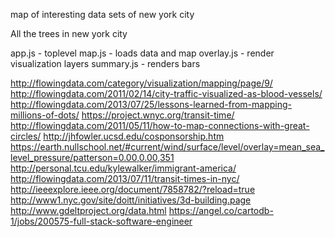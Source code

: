 map of interesting data sets of new york city

All the trees in new york city


app.js - toplevel
map.js - loads data and map
overlay.js - render visualization layers
summary.js - renders bars



http://flowingdata.com/category/visualization/mapping/page/9/
http://flowingdata.com/2011/02/14/city-traffic-visualized-as-blood-vessels/
http://flowingdata.com/2013/07/25/lessons-learned-from-mapping-millions-of-dots/
https://project.wnyc.org/transit-time/
http://flowingdata.com/2011/05/11/how-to-map-connections-with-great-circles/
http://jhfowler.ucsd.edu/cosponsorship.htm
https://earth.nullschool.net/#current/wind/surface/level/overlay=mean_sea_level_pressure/patterson=0.00,0.00,351
http://personal.tcu.edu/kylewalker/immigrant-america/
http://flowingdata.com/2013/07/11/transit-times-in-nyc/
http://ieeexplore.ieee.org/document/7858782/?reload=true
http://www1.nyc.gov/site/doitt/initiatives/3d-building.page
http://www.gdeltproject.org/data.html
https://angel.co/cartodb-1/jobs/200575-full-stack-software-engineer
